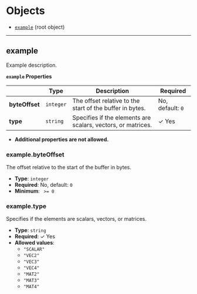 # Objects
* [`example`](#reference-example) (root object)


---------------------------------------
<a name="reference-example"></a>
## example

Example description.

**`example` Properties**

|   |Type|Description|Required|
|---|---|---|---|
|**byteOffset**|`integer`|The offset relative to the start of the buffer in bytes.|No, default: `0`|
|**type**|`string`|Specifies if the elements are scalars, vectors, or matrices.| &#10003; Yes|

* **Additional properties are not allowed.**

### example.byteOffset

The offset relative to the start of the buffer in bytes.

* **Type**: `integer`
* **Required**: No, default: `0`
* **Minimum**: ` >= 0`

### example.type

Specifies if the elements are scalars, vectors, or matrices.

* **Type**: `string`
* **Required**:  &#10003; Yes
* **Allowed values**:
    * `"SCALAR"`
    * `"VEC2"`
    * `"VEC3"`
    * `"VEC4"`
    * `"MAT2"`
    * `"MAT3"`
    * `"MAT4"`


